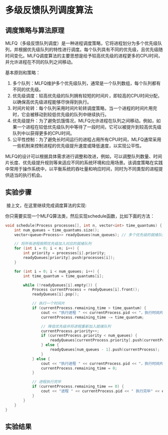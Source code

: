 # 多级反馈队列调度算法



## 调度策略与算法原理 

​	MLFQ（多级反馈队列调度）是一种进程调度策略，它将进程划分为多个优先级队列，并根据优先级队列的特性进行调度。每个队列具有不同的优先级，且优先级随时间变化。MLFQ调度算法的主要思想是给予较高优先级的进程更多的CPU时间，并允许进程在不同的队列之间移动。

基本原则和策略：

1. 多个队列：MLFQ维护多个优先级队列，通常是一个队列数组，每个队列都有不同的优先级。
2. 优先级调度：较高优先级的队列拥有较短的时间片，即较高的CPU时间分配，以确保高优先级进程能够尽快得到执行。
3. 时间片轮转：每个队列采用时间片轮转调度策略，当一个进程的时间片用完时，它会被移动到较低优先级的队列中继续执行。
4. 优先级提升：为了避免饥饿情况，MLFQ允许进程在队列之间移动。例如，如果一个进程在较低优先级队列中等待了一段时间，它可以被提升到较高优先级队列中以获得更多的CPU时间。
5. 公平性控制：为了避免长时间运行的进程占用所有CPU时间，MLFQ通常采用一些机制来控制进程的优先级提升速度或降低速度，以实现公平性。

​	MLFQ的设计可以根据具体需求进行调整和改进，例如，可以调整队列数量、时间片长度、优先级提升规则等来适应不同的系统环境和应用场景。该调度策略在实践中常用于操作系统中，以平衡系统的吞吐量和响应时间，同时为不同类型的进程提供适当的执行机会。





## 实验步骤

​	接上文，在这里继续完成调度算法的实现:

​	你只需要实现一个MLFQ算法类，然后实现schedule函数，比如下面的方法：

```cpp
void schedule(Process processes[], int n, vector<int> time_quantums) {
    int num_queues = time_quantums.size();
    vector<queue<Process>> readyQueues(num_queues); // 多个优先级的就绪队列

    // 将所有进程按照优先级加入对应的就绪队列
    for (int i = 0; i < n; i++) {
        int priority = processes[i].priority;
        readyQueues[priority].push(processes[i]);
    }

    for (int i = 0; i < num_queues; i++) {
        int time_quantum = time_quantums[i];

        while (!readyQueues[i].empty()) {
            Process currentProcess = readyQueues[i].front();
            readyQueues[i].pop();

            // 执行一个时间片
            if (currentProcess.remaining_time > time_quantum) {
                cout << "执行进程 " << currentProcess.pid << "，执行时间片 " << time_quantum << endl;
                currentProcess.remaining_time -= time_quantum;

                // 降低优先级并将进程重新加入就绪队列
                currentProcess.priority++;
                if (currentProcess.priority < num_queues) {
                    readyQueues[currentProcess.priority].push(currentProcess);
                } else {
                    readyQueues[num_queues - 1].push(currentProcess);
                }
            } else {
                cout << "执行进程 " << currentProcess.pid << "，执行时间片 " << currentProcess.remaining_time << endl;
                currentProcess.remaining_time = 0;
            }

            // 进程执行完毕
            if (currentProcess.remaining_time == 0) {
                cout << "进程 " << currentProcess.pid << " 执行完毕" << endl;
            }
        }
    }
}
```





## 实验结果



